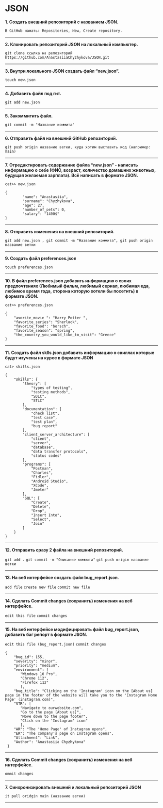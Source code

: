 # JSON



**1. Создать внешний репозиторий c названием JSON.**

 `В GitHub нажать: Repositories, New, Create repository.`
 
 
 ---
 
 
**2. Клонировать репозиторий JSON на локальный компьютер.**  

 `git clone ссылка на репозиторий https://github.com/AnastasiiaChyzhykova/JSON.git`
 
 
 ---
 
 
**3. Внутри локального JSON создать файл “new.json”.**    

`touch new.json`


---


**4. Добавить файл под гит.**     

 `git add new.json`
 
 
---


**5. Закоммитить файл.**

 `git commit -m "Название коммита"`
 
 
 ---
 
 
**6. Отправить файл на внешний GitHub репозиторий.**    

 `git push origin название ветки, куда хотим выставить код (например: main)`
 
 
 ---
 
 
**7. Отредактировать содержание файла “new.json” - написать информацию о себе (ФИО, возраст, количество домашних животных, будущая желаемая зарплата). Всё написать в формате JSON.**  

  `cat>> new.json`  

```
{
        "name": "Anastasiia",
        "surname": "Chyzhykova",
        "age": 27,
        "number_of_pets": 0,
        "salary": "1400$"
}
```


---


**8. Отправить изменения на внешний репозиторий.** 

 `git add new.json , git commit -m "Название коммита", git push origin название ветки`
 
 
---


**9. Создать файл preferences.json**

 `touch preferences.json`
 
 
---


**10. В файл preferences.json добавить информацию о своих предпочтениях (Любимый фильм, любимый сериал, любимая еда, любимое время года, сторона которую хотели бы посетить) в формате JSON.**

 `cat>> preferences.json`

```
{
	"avorite_movie ": "Harry Potter ",
	"favorite_series": "Sherlock",
	"favorite_food": "borsch",
	"favorite_season": "spring",
	"the_country_you_would_like_to_visit": "Greece"
}
```
	
	
---
	
	
**11. Создать файл sklls.json добавить информацию о скиллах которые будут изучены на курсе в формате JSON**

 `cat> skills.json`

```
{
    "skills": {
        "theory": [
            "types of testing",
            "testing methods",
            "SDLC",
            "STLC"
        ],
        "documentation": [
            "check list",
            "test case",
            "test plan",
            "bug report"
        ],
        "client_server_architecture": [
            "client",
            "server",
            "database",
            "data transfer protocols",
            "status codes"
        ],
        "programs": [
            "Postman",
            "Charles",
            "Fidler",
            "Android Studio",
            "XCode",
            "Jmeter"
        ],
        "SQL": [
            "Create",
            "Delete",
            "Drop",
            "Insert Into",
            "Select",
            "Join"
        ]
    }
}
```


---


**12. Отправить сразу 2 файла на внешний репозиторий.**

 `git add .`
 `git commit -m "Описание коммита"`
 `git push origin название ветки`
 
 
 ---
 
 
**13. На веб интерфейсе создать файл bug_report.json.**

 `add file`
 `create new file`
 `commit new file`
 
 
 ---
 
 
**14. Сделать Commit changes (сохранить) изменения на веб интерфейсе.**

 `edit this file`
 `commit changes`
 
 
 ---
 
 
**15. На веб интерфейсе модифицировать файл bug_report.json, добавить баг репорт в формате JSON.**

 `edit this file (bug_report.json)`
 `commit changes`

```
{
	"bug_id": 155,
	"severity": "minor",
	"priority": "medium",
	"environment": [
	   "Windows 10 Pro",
	   "Chrome 112",
	   "Firefox 112"
	   ],
	"bug_title": "Clicking on the 'Instagram' icon on the [About us] page in the footer of the website will take you to the 'Instagram Home Page' (instagram.com)",
	"STR": [
	   "Navigate to ourwebsite.com",
	   "Go to the page [About us]",
	   "Move down to the page footer",
	   "Click on the 'Instagram' icon"
	   ],
	"AR": "The 'Home Page' of Instagram opens",
	"ER": "The company's page on Instagram opens",
	"Attachment": "Link",
	"Author": "Anastasiia Chyzhykova"
 }
 ```
 
 
 ---
 
 
**16. Сделать Commit changes (сохранить) изменения на веб интерфейсе.**

 `ommit changes`
 
 
 ---
 
 
**7. Синхронизировать внешний и локальный репозиторий JSON**

 `it pull oridgin main (название ветки)`
 
 
 ---
